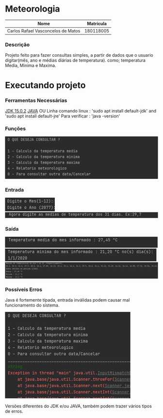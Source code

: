# Meteorologia

Nome   | Matrícula
--------- | ------
Carlos Rafael Vasconcelos de Matos | 180118005

### Descrição 

Projeto feito para fazer consultas simples, a partir de dados que o usuario digitar(mês, ano e médias diárias de temperatura).
como; temperatura Media, Minima e Maxima.

# Executando projeto

### Ferramentas Necessárias 

[JDK 15.0.2](https://jdk.java.net/15/)
[JAVA](https://www.java.com/pt-BR/download/ie_manual.jsp?locale=pt_BR)
OU
Linha comando linux : 'sudo apt install default-jdk' and 'sudo apt install default-jre'
Para verificar : 'java -version'

### Funções 

![Entrada](src/images/img.png)

### Entrada 
![Entrada](src/images/img_4.png)
![Entrada](src/images/img_5.png)

### Saída

![Entrada](src/images/img_1.png)
![Entrada](src/images/img_2.png)
![Entrada](src/images/img_3.png)

### Possíveis Erros

Java é fortemente típada, entrada inválidas podem causar mal funcionamento do sistema.

![Entrada](src/images/img_6.png)

Versões diferentes do JDK e/ou JAVA, também podem trazer vários tipos de erros.


